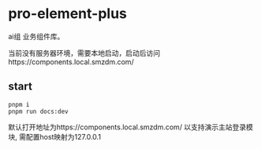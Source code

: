 # pro-element-plus
ai组 业务组件库。

当前没有服务器环境，需要本地启动，启动后访问https://components.local.smzdm.com/

## start
```shell
pnpm i
pnpm run docs:dev
```

默认打开地址为https://components.local.smzdm.com/ 以支持演示主站登录模块, 需配置host映射为127.0.0.1
